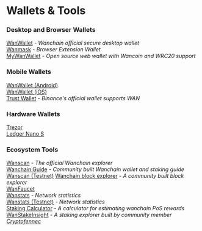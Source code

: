 # Wallets & Tools

### Desktop and Browser Wallets  
[WanWallet](https://github.com/wanchain/wan-wallet-desktop/releases) *- Wanchain official secure desktop wallet*  
[Wanmask](https://wanmask.io/)  *- Browser Extension Wallet*  
[MyWanWallet](https://mywanwallet.nl/) *- Open source web wallet with Wancoin and WRC20 support*  

### Mobile Wallets
[WanWallet (Android)](https://play.google.com/store/apps/details?id=com.wanchain.WanWallet)  
[WanWallet (iOS)](https://apps.apple.com/us/app/wanwallet/id1477039507)  
[Trust Wallet](https://trustwallet.com/) *- Binance's official wallet supports WAN*  

### Hardware Wallets  
[Trezor](https://trezor.io/)  
[Ledger Nano S](https://www.ledger.com/products/ledger-nano-s)

### Ecosystem Tools    
[Wanscan](https://www.wanscan.org/)  *- The official Wanchain explorer*  
[Wanchain.Guide](http://wanchain.guide/) *- Community built Wanchain wallet and staking guide* 
[Wanscan (Testnet)](http://testnet.wanscan.org/)
[Wanchain block explorer](https://wanscan.io/home) *- A community built block explorer*    
[WanFaucet](https://wanfaucet.net/)  
[Wanstats](http://wanstats.io/) *- Network statistics*    
[Wanstats (Testnet)](http://testnet.wanstats.io/) *- Network statistics*    
[Staking Calculator](http://calculator.wandevs.org/) *- A calculator for estimating wanchain PoS rewards*  
[WanStakeInsight](https://www.wanstakeinsight.com) *- A staking explorer built by community member [Cryptofennec](https://www.cryptofennec.com/)*

